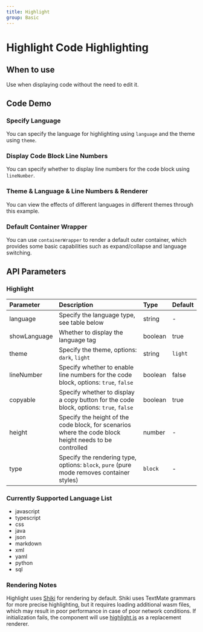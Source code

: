 ```yaml
---
title: Highlight
group: Basic
---
```


# Highlight Code Highlighting

## When to use

Use when displaying code without the need to edit it.

## Code Demo

### Specify Language

You can specify the language for highlighting using `language` and the theme using `theme`.

<code src="./demos/basic.tsx" ></code>

### Display Code Block Line Numbers

You can specify whether to display line numbers for the code block using `lineNumber`.

<code src="./demos/lineNumber.tsx" ></code>

### Theme & Language & Line Numbers & Renderer

You can view the effects of different languages in different themes through this example.

<code src="./demos/theme.tsx" ></code>

### Default Container Wrapper

You can use `containerWrapper` to render a default outer container, which provides some basic capabilities such as expand/collapse and language switching.

<code src="./demos/wrapper.tsx" ></code>

## API Parameters

### Highlight

| Parameter    | Description                                                                                            | Type    | Default |
| :----------- | :----------------------------------------------------------------------------------------------------- | :------ | :------ |
| language     | Specify the language type, see table below                                                             | string  | -       |
| showLanguage | Whether to display the language tag                                                                    | boolean | true    |
| theme        | Specify the theme, options: `dark`, `light`                                                            | string  | `light` |
| lineNumber   | Specify whether to enable line numbers for the code block, options: `true`, `false`                    | boolean | false   |
| copyable     | Specify whether to display a copy button for the code block, options: `true`, `false`                  | boolean | true    |
| height       | Specify the height of the code block, for scenarios where the code block height needs to be controlled | number  | -       |
| type         | Specify the rendering type, options: `block`, `pure` (pure mode removes container styles)              | `block` | -       |

### Currently Supported Language List

- javascript
- typescript
- css
- java
- json
- markdown
- xml
- yaml
- python
- sql

### Rendering Notes

Highlight uses [Shiki](https://github.com/shikijs/shiki) for rendering by default. Shiki uses TextMate grammars for more precise highlighting, but it requires loading additional wasm files, which may result in poor performance in case of poor network conditions. If initialization fails, the component will use [highlight.js](https://highlightjs.org/) as a replacement renderer.
